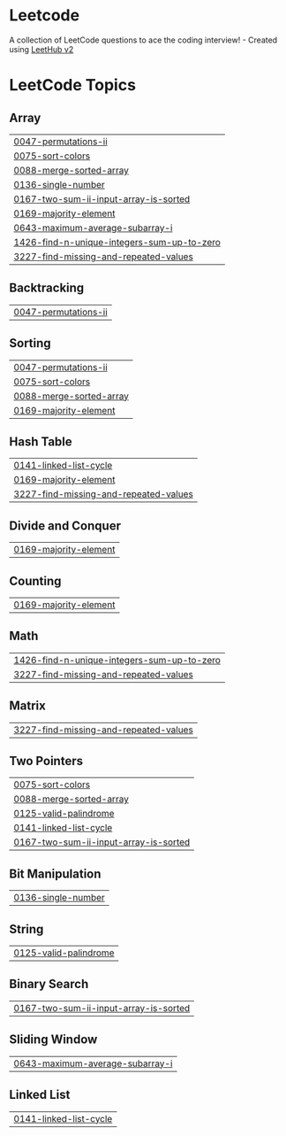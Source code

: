 # Leetcode
A collection of LeetCode questions to ace the coding interview! - Created using [LeetHub v2](https://github.com/arunbhardwaj/LeetHub-2.0)

<!---LeetCode Topics Start-->
# LeetCode Topics
## Array
|  |
| ------- |
| [0047-permutations-ii](https://github.com/ambujvashistha/Leetcode/tree/master/0047-permutations-ii) |
| [0075-sort-colors](https://github.com/ambujvashistha/Leetcode/tree/master/0075-sort-colors) |
| [0088-merge-sorted-array](https://github.com/ambujvashistha/Leetcode/tree/master/0088-merge-sorted-array) |
| [0136-single-number](https://github.com/ambujvashistha/Leetcode/tree/master/0136-single-number) |
| [0167-two-sum-ii-input-array-is-sorted](https://github.com/ambujvashistha/Leetcode/tree/master/0167-two-sum-ii-input-array-is-sorted) |
| [0169-majority-element](https://github.com/ambujvashistha/Leetcode/tree/master/0169-majority-element) |
| [0643-maximum-average-subarray-i](https://github.com/ambujvashistha/Leetcode/tree/master/0643-maximum-average-subarray-i) |
| [1426-find-n-unique-integers-sum-up-to-zero](https://github.com/ambujvashistha/Leetcode/tree/master/1426-find-n-unique-integers-sum-up-to-zero) |
| [3227-find-missing-and-repeated-values](https://github.com/ambujvashistha/Leetcode/tree/master/3227-find-missing-and-repeated-values) |
## Backtracking
|  |
| ------- |
| [0047-permutations-ii](https://github.com/ambujvashistha/Leetcode/tree/master/0047-permutations-ii) |
## Sorting
|  |
| ------- |
| [0047-permutations-ii](https://github.com/ambujvashistha/Leetcode/tree/master/0047-permutations-ii) |
| [0075-sort-colors](https://github.com/ambujvashistha/Leetcode/tree/master/0075-sort-colors) |
| [0088-merge-sorted-array](https://github.com/ambujvashistha/Leetcode/tree/master/0088-merge-sorted-array) |
| [0169-majority-element](https://github.com/ambujvashistha/Leetcode/tree/master/0169-majority-element) |
## Hash Table
|  |
| ------- |
| [0141-linked-list-cycle](https://github.com/ambujvashistha/Leetcode/tree/master/0141-linked-list-cycle) |
| [0169-majority-element](https://github.com/ambujvashistha/Leetcode/tree/master/0169-majority-element) |
| [3227-find-missing-and-repeated-values](https://github.com/ambujvashistha/Leetcode/tree/master/3227-find-missing-and-repeated-values) |
## Divide and Conquer
|  |
| ------- |
| [0169-majority-element](https://github.com/ambujvashistha/Leetcode/tree/master/0169-majority-element) |
## Counting
|  |
| ------- |
| [0169-majority-element](https://github.com/ambujvashistha/Leetcode/tree/master/0169-majority-element) |
## Math
|  |
| ------- |
| [1426-find-n-unique-integers-sum-up-to-zero](https://github.com/ambujvashistha/Leetcode/tree/master/1426-find-n-unique-integers-sum-up-to-zero) |
| [3227-find-missing-and-repeated-values](https://github.com/ambujvashistha/Leetcode/tree/master/3227-find-missing-and-repeated-values) |
## Matrix
|  |
| ------- |
| [3227-find-missing-and-repeated-values](https://github.com/ambujvashistha/Leetcode/tree/master/3227-find-missing-and-repeated-values) |
## Two Pointers
|  |
| ------- |
| [0075-sort-colors](https://github.com/ambujvashistha/Leetcode/tree/master/0075-sort-colors) |
| [0088-merge-sorted-array](https://github.com/ambujvashistha/Leetcode/tree/master/0088-merge-sorted-array) |
| [0125-valid-palindrome](https://github.com/ambujvashistha/Leetcode/tree/master/0125-valid-palindrome) |
| [0141-linked-list-cycle](https://github.com/ambujvashistha/Leetcode/tree/master/0141-linked-list-cycle) |
| [0167-two-sum-ii-input-array-is-sorted](https://github.com/ambujvashistha/Leetcode/tree/master/0167-two-sum-ii-input-array-is-sorted) |
## Bit Manipulation
|  |
| ------- |
| [0136-single-number](https://github.com/ambujvashistha/Leetcode/tree/master/0136-single-number) |
## String
|  |
| ------- |
| [0125-valid-palindrome](https://github.com/ambujvashistha/Leetcode/tree/master/0125-valid-palindrome) |
## Binary Search
|  |
| ------- |
| [0167-two-sum-ii-input-array-is-sorted](https://github.com/ambujvashistha/Leetcode/tree/master/0167-two-sum-ii-input-array-is-sorted) |
## Sliding Window
|  |
| ------- |
| [0643-maximum-average-subarray-i](https://github.com/ambujvashistha/Leetcode/tree/master/0643-maximum-average-subarray-i) |
## Linked List
|  |
| ------- |
| [0141-linked-list-cycle](https://github.com/ambujvashistha/Leetcode/tree/master/0141-linked-list-cycle) |
<!---LeetCode Topics End-->